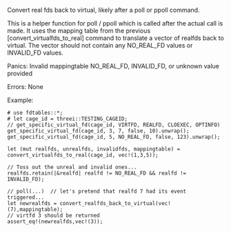 Convert real fds back to virtual, likely after a poll or ppoll command.

This is a helper function for poll / ppoll which is called after the actual
call is made.  It uses the mapping table from the previous 
[convert_virtualfds_to_real] command to translate a vector of realfds
back to virtual.  The vector should not contain any NO_REAL_FD values or 
INVALID_FD values.

Panics:
    Invalid mappingtable
    NO_REAL_FD, INVALID_FD, or unknown value provided

Errors:
    None

Example:
```
# use fdtables::*;
# let cage_id = threei::TESTING_CAGEID;
// get_specific_virtual_fd(cage_id, VIRTFD, REALFD, CLOEXEC, OPTINFO)
get_specific_virtual_fd(cage_id, 3, 7, false, 10).unwrap();
get_specific_virtual_fd(cage_id, 5, NO_REAL_FD, false, 123).unwrap();

let (mut realfds, unrealfds, invalidfds, mappingtable) = convert_virtualfds_to_real(cage_id, vec!(1,3,5));

// Toss out the unreal and invalid ones...
realfds.retain(|&realfd| realfd != NO_REAL_FD && realfd != INVALID_FD);

// poll(...)  // let's pretend that realfd 7 had its event triggered...
let newrealfds = convert_realfds_back_to_virtual(vec!(7),mappingtable);
// virtfd 3 should be returned
assert_eq!(newrealfds,vec!(3));

```
